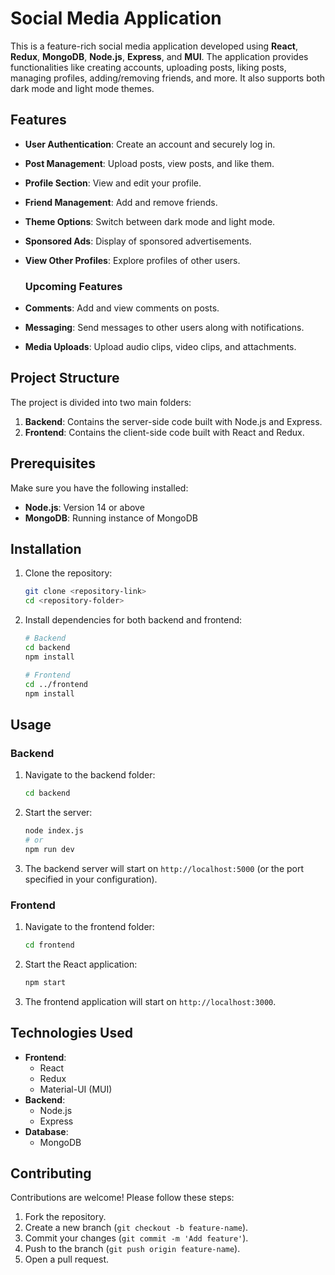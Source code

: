# Social Media Application

This is a feature-rich social media application developed using **React**, **Redux**, **MongoDB**, **Node.js**, **Express**, and **MUI**. The application provides functionalities like creating accounts, uploading posts, liking posts, managing profiles, adding/removing friends, and more. It also supports both dark mode and light mode themes.

## Features

- **User Authentication**: Create an account and securely log in.
- **Post Management**: Upload posts, view posts, and like them.
- **Profile Section**: View and edit your profile.
- **Friend Management**: Add and remove friends.
- **Theme Options**: Switch between dark mode and light mode.
- **Sponsored Ads**: Display of sponsored advertisements.
- **View Other Profiles**: Explore profiles of other users.

  ### Upcoming Features

- **Comments**: Add and view comments on posts.
- **Messaging**: Send messages to other users along with notifications.
- **Media Uploads**: Upload audio clips, video clips, and attachments.

## Project Structure

The project is divided into two main folders:

1. **Backend**: Contains the server-side code built with Node.js and Express.
2. **Frontend**: Contains the client-side code built with React and Redux.

## Prerequisites

Make sure you have the following installed:
- **Node.js**: Version 14 or above
- **MongoDB**: Running instance of MongoDB

## Installation

1. Clone the repository:
   ```bash
   git clone <repository-link>
   cd <repository-folder>
   ```

2. Install dependencies for both backend and frontend:
   ```bash
   # Backend
   cd backend
   npm install

   # Frontend
   cd ../frontend
   npm install
   ```

## Usage

### Backend

1. Navigate to the backend folder:
   ```bash
   cd backend
   ```

2. Start the server:
   ```bash
   node index.js
   # or
   npm run dev
   ```

3. The backend server will start on `http://localhost:5000` (or the port specified in your configuration).

### Frontend

1. Navigate to the frontend folder:
   ```bash
   cd frontend
   ```

2. Start the React application:
   ```bash
   npm start
   ```

3. The frontend application will start on `http://localhost:3000`.

## Technologies Used

- **Frontend**:
  - React
  - Redux
  - Material-UI (MUI)
- **Backend**:
  - Node.js
  - Express
- **Database**:
  - MongoDB


## Contributing

Contributions are welcome! Please follow these steps:
1. Fork the repository.
2. Create a new branch (`git checkout -b feature-name`).
3. Commit your changes (`git commit -m 'Add feature'`).
4. Push to the branch (`git push origin feature-name`).
5. Open a pull request.





